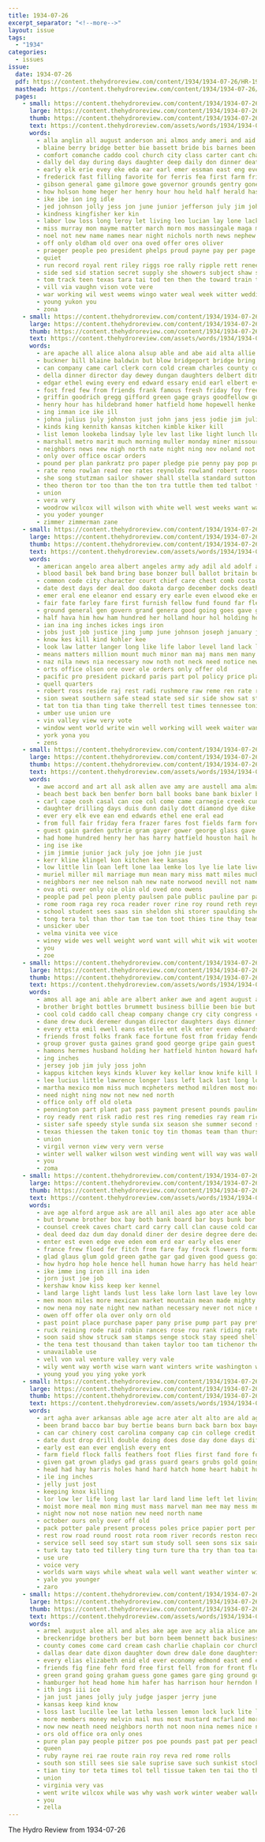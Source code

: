 ```yaml
---
title: 1934-07-26
excerpt_separator: "<!--more-->"
layout: issue
tags:
  - "1934"
categories:
  - issues
issue:
  date: 1934-07-26
  pdf: https://content.thehydroreview.com/content/1934/1934-07-26/HR-1934-07-26.pdf
  masthead: https://content.thehydroreview.com/content/1934/1934-07-26/masthead/HR-1934-07-26.jpg
  pages:
    - small: https://content.thehydroreview.com/content/1934/1934-07-26/small/HR-1934-07-26-01.jpg
      large: https://content.thehydroreview.com/content/1934/1934-07-26/large/HR-1934-07-26-01.jpg
      thumb: https://content.thehydroreview.com/content/1934/1934-07-26/thumbnails/HR-1934-07-26-01.jpg
      text: https://content.thehydroreview.com/assets/words/1934/1934-07-26/HR-1934-07-26-01.txt
      words:
        - alla anglin all august anderson ani almos andy ameri and aid arr asi apache are aka ace art
        - blaine berry bridge better bie bassett bride bis barnes been bank bright bel but boat business bonus bridgeport bodine best boy bias bridegroom board bik betty brain
        - comfort comanche caddo cool church city class carter cant charles congress cast clyde county cox cobb cation cecil callihan cay cotton count crew cartwright child chief car court cook cintas clerk come cot cor carry con can chris charlie
        - dally del day during days daughter deep daily don dinner death does ditch derby dew
        - early elk erie evey eke eda ear earl emer essman east eng every error ever even end eral
        - frederick fast filling favorite for ferris fea first farm friday felkel forward fort fer former flock found fell from fair frank farmer friends free
        - gibson general game gilmore gowe governor grounds gentry gone gave going gassaway goy good gentle gran george grass given grady geary grate group
        - how holson home heger her henry hour hou held half herald has hot harrell heen hastings henshaw hoa hogan hydro hoot had heart hotter hae hands him hinton heine havel
        - ike ibe ion ing idle
        - jed johnson jolly jess jon june junior jefferson july jim johnston james
        - kindness kingfisher ker kin
        - labor low loss long leroy let living leo lucian lay lone lack louder later little light large lead laks less larson lue les lake lain
        - miss murray mon mayme matter march morn mos massingale maga mile most members must many monday might morrison mow murphy min marland moore mine mercury moo men mee messimer mex morning
        - noel not new name names near night nichols north news nephew newberry
        - off only oldham old over ona oved offer ores oliver
        - praeger people peo president phelps proud payne pay per page park path plana pound powell press plant public pees place pea pollard pani perry present pounds pastor person planes plummer persons pool price
        - quiet
        - run record royal rent riley riggs roe rally ripple rett renee riding richards rogers rutherford ried rile ross roger race
        - side sed sid station secret supply she showers subject shaw soon stone slight second smith sleep sunday sermon seem stephens sun sire sunda starts south special send still show sand said state sweet sneed staples stands short save shott seales son six sine schools stout sea
        - tom track teen texas tara tai tod ten then the toward train tes take than ting tilton town times
        - vill via vaughn vison vote vere
        - war working wil west weems wingo water weal week witter wedding williams will washington wee way winner want winners wheat williamson well wes words was wells won wares white weeks while wise with windsor wich
        - young yukon you
        - zona
    - small: https://content.thehydroreview.com/content/1934/1934-07-26/small/HR-1934-07-26-02.jpg
      large: https://content.thehydroreview.com/content/1934/1934-07-26/large/HR-1934-07-26-02.jpg
      thumb: https://content.thehydroreview.com/content/1934/1934-07-26/thumbnails/HR-1934-07-26-02.jpg
      text: https://content.thehydroreview.com/assets/words/1934/1934-07-26/HR-1934-07-26-02.txt
      words:
        - are apache all alice alona alsup able and abe aid alta allie andy art age area ake
        - buckner bill blaine baldwin but blow bridgeport bridge bring beadle bickel brown binger butter baby boy bank bahney butler been bertha bradley business
        - can company came carl clerk corn cold cream charles county colony calhoun cry carry come carnegie city carruth charies channel call cornelson coast chris cole claude cool carrier clarence christman christine cour coffee
        - della dinner director day dewey dungan daughters delbert ditmore daughter deal dexter dan deloris dunnington days
        - edgar ethel ewing every end edward essary enid earl elbert even edd eddie ernest eve easton ever
        - fost fred few from friends frank famous fresh friday foy free first for fay foss fam fellow fale
        - griffin goodrich gregg gifford green gage grays goodfellow guest glad good golden guy gone gan gee gave goods george
        - henry hour has hildebrand homer hatfield home hopewell henke hamilton hinton hydro howard honorable herndon hart hope harding heart head hagel hazel heres her hey how harry had
        - ing inman ice ike ill
        - johna julius july johnston just john jans jess jodie jim julia joe
        - kinds king kennith kansas kitchen kimble kiker kill
        - list lemon lookeba lindsay lyle lev last like light lunch lloyd lee leona longer life laa left lucian lank leora lose large lemons late let
        - marshall metro marit much morning muller monday miner missouri mcnary many milk morn man miller mchugh moore mabel moser miss mapel mar more maine mis
        - neighbors news new nigh north nate night ning nov noland not norwood now near
        - only over office oscar orders
        - pound per plan pankratz pro paper pledge pie penny pay pop pullen pack peace pain ply plate payne pock plenty penn place park peterson
        - rate reno rowlan read ree rates reynolds rowland robert roosevelt rat ruby ray res ruth roof royal
        - she song stutzman sailor shower shall stella standard sutton sat service strong schantz sam seer spies supper son sells sick special soh short saturday skidmore surprise sale sear soon side smith susie state shank som scot slagel still sheldon sunday stunz silo strike silas see sister soda simpson schatz
        - theo theron tor too than the ton tra tuttle them ted talbot try thelma town then tolle
        - union
        - vera very
        - woodrow wilcox will wilson with white well west weeks want way walter williams wells week weatherford water was word wilma winkler weh wallace woosley while wingo
        - you yoder younger
        - zimmer zimmerman zane
    - small: https://content.thehydroreview.com/content/1934/1934-07-26/small/HR-1934-07-26-03.jpg
      large: https://content.thehydroreview.com/content/1934/1934-07-26/large/HR-1934-07-26-03.jpg
      thumb: https://content.thehydroreview.com/content/1934/1934-07-26/thumbnails/HR-1934-07-26-03.jpg
      text: https://content.thehydroreview.com/assets/words/1934/1934-07-26/HR-1934-07-26-03.txt
      words:
        - american angelo area albert angeles army ady adil ald adolf and are all ala ago
        - blood basil bek band bring base bonzer bull ballot britain boe bridges business battle better bank brow balance boll back bot blue berlin buck border both bound barracks bard buyer baltic but brought been baldwin bine bands began burn bruckart begun banger bok bis borglum board
        - common code city character court chief care chest comb costa child courts clarity cann current certain can clear canal change cooke cloar course company comes coast con camps cause chancellor cotton
        - date dest days der deal doo dakota dargo december docks death demand dark dow dress dickinson down ded daughter dent david during davis doing duty done
        - emer eral ene eleanor end essary ery earle even elwood eke engle every edward east elm ean eagle england eans ever early
        - fair fate farley fare first furnish fellow fund found far flesh from fever fan fudge francisco fell former fer fed fond fatal full fail fruit forest for frank fore fix fight few fand fort fire
        - ground general gen govern grand genera good going goes gave ger gov georges george gath gift governor gaston grounds giri germany guard group gas
        - half hava him how ham hundred her holland hour hol holding homes hing hands harry human henry hot health hand has harder head home hall horde healy had hold heard harmony heed hard
        - ian ina ing inches ickes ings iron
        - jobs just job justice jing jump june johnson joseph january james
        - know kes kill kind kohler kee
        - look law latter langer long like life labor level land lack longer liverpool legal laws large less leader los living lovely leaders liv last lines lot lew ley letter
        - means matters million mount much minor man maj mans men many mayor miss max members moment mar med mott main mies may mark messing manne mer marry most mcadoo min maxim must marine morning more money made mile mass morris makin
        - naz nila news nia necessary now noth not neck need notice new nor norcross night never nita nose
        - orts office olson ore over ole orders only offer old
        - pacific pro president pickard paris part pol policy price plants pean point prince person pian plant puerto place pull private powers pay persons portland perks per patient public pledge petty power plan police panama peal port poland pest
        - quell quarters
        - robert ross reside raj rest radi rushmore raw reme ren rate ram rious reich run ryan rates roy rise roosevelt rear river roehm recla radia ree
        - sion sweat southern safe stead state sed sir side show sat states signs strike seem shown stage shook severe second subject sible speech sour stance scale senator sale sales stores ship sills stand session suits style seems still stretch such sands speed shows stock start special sell sider sult selves shorten shall small seen sprinkle stant sey soon stay set sum see shoot sader san summer service said som
        - tat ton tia than ting take therrell test times tennessee tonic thing ture teis thal tammany thut tes the tell thow tator thousand tor tea then takes tour tie tha too thi toward them tary tad
        - umber use union ure
        - vin valley view very vote
        - window went world write win well working will week waiter wanta wit work won while wage william works western way washington west wash wages ways winter wife with was
        - york yona you
        - zens
    - small: https://content.thehydroreview.com/content/1934/1934-07-26/small/HR-1934-07-26-04.jpg
      large: https://content.thehydroreview.com/content/1934/1934-07-26/large/HR-1934-07-26-04.jpg
      thumb: https://content.thehydroreview.com/content/1934/1934-07-26/thumbnails/HR-1934-07-26-04.jpg
      text: https://content.thehydroreview.com/assets/words/1934/1934-07-26/HR-1934-07-26-04.txt
      words:
        - awe accord and art all ask allen ave amy are austell ama alma anderson auld alten alien alva agent ante ana
        - beach best back ben benfer born ball books bane bank bixler bachelor bach baka been bunch bassler bertha bas bors bobbie bere bar boy but boys both bead blaine boots boon blood bee besa bill bet beale business billings barnhardt bis base bring brummett bate
        - carl cape cosh casal can coe col come came carnegie creek cunningham cotton childre chair corin city credit county chester clara couch church chas conty cake center clarence chism circle cole car clifford child company corbett court cook colorado cece
        - daughter drilling days duis dunn daily dott diamond dye dike ded dee during deal death day deering ditmore
        - ever ery elk eve ean end edwards ethel ene eral ead
        - from full fair friday fera frazer fares fost fields farm foreman frank former fruit fred field frances for felton folks friends fake first
        - guest gain garden guthrie gram gayer gower george glass gave good game group gregg gone grady gate
        - had home hundred henry her has harry hatfield houston hail hot how happy head hin howard heineman hamilton hardt hint hardware han hinton hydro hait hen hope house hing
        - ing ise ike
        - jim jimmie junior jack july joe john jie just
        - kerr kline klingel kon kitchen kee kansas
        - low little lin loan left lone laa lemke los lye lie late live living latter list large later legal lee lege lex lucius lech like lovely lash let ling
        - muriel miller mil marriage mun mean mary miss matt miles much marshall med mies mory menten men moser made mill many mccormick missouri monday mowers mel mat man mir more
        - neighbors ner nee nelson nah new nate norwood nevill not names now never newton non noon nag nol
        - ova oti over only oie olin old oved ono owens
        - people pad pel peon plenty paulsen pale public pauline par part presby profit patsy presto poor peper peaches pany pond post pen poy phi persia pastor pink pues payment pat page place poole pears pair peal
        - rome room raga rey roca reader rover rine roy round reth reynolds raymond rile read real rachel rea
        - school student sees saas sin sheldon shi storer spaulding sheets short such stover shook south size saa sense simpson slot shall stam shipp sister sund song summer september seem sipe see shower state save saeed sae say son stream spor settle sol sea stay sank shinn sons sturman sunday second she store score sha season sun saturday sing
        - tong tera tol than thor tam tae ton toot thies tine thay team thy tiny thur theron them taken trip thet towns tomas tea the thelma trang
        - unsicker uber
        - velma vinita vee vice
        - winey wide wes well weight word want will whit wik wit wooten water works window wedding with while win wee work was woosley wal wadding week
        - you
        - zoe
    - small: https://content.thehydroreview.com/content/1934/1934-07-26/small/HR-1934-07-26-05.jpg
      large: https://content.thehydroreview.com/content/1934/1934-07-26/large/HR-1934-07-26-05.jpg
      thumb: https://content.thehydroreview.com/content/1934/1934-07-26/thumbnails/HR-1934-07-26-05.jpg
      text: https://content.thehydroreview.com/assets/words/1934/1934-07-26/HR-1934-07-26-05.txt
      words:
        - amos all age ani able are albert anker awe and agent august angeles
        - brother bright bottles brummett business billie been bie but beco bottle blue buffalo bank brought bill bureau brief bernard baler beg beach
        - cool cold caddo call cheap company change cry city congress cooler carl canyon chill church chair can colorado cooker cutler canning collie charles clinton cane county college carruth cave
        - dane drew duck deremer dungan director daughters days dinner doy during day duet dallas done dick dorothy death down deal
        - every etta emil ewell eans estelle ent elk enter even edwards eunice
        - friends frost folks frank face fortune fost from friday fender few fall fish for floyd farm finger
        - group grover gusta gaines grand good george gripe gain guest grandson getting gave
        - hamons hermes husband holding her hatfield hinton howard hafer henke hot hay hea hydro has holt half hern heidebrecht homa herndon heger home hill homes honor had hosey held henry how hurt hume heart
        - ing inches
        - jersey job jim july joss john
        - kappus kitchen keys kinds kluver key kellar know knife kill killing
        - lee lucius little lawrence longer lass left lack last long louise leonard los lionel lloyd let
        - martha mexico mom miss much mcpheters method mildren most morning may miller male means monday mis matt man mound more many mountain
        - need night ning now not new ned north
        - office only off old oleta
        - pennington part plant pat pass payment present pounds pauline prairie place paige parker pleasant plan pool parks park pump
        - roy ready rent risk radio rest res ring remedies ray ream richert retting
        - sister safe speedy style sunda six season she summer second sheffer speed standard such sells sweeney sali smith samples salts supply saturday state secret school shaw said store stanley sons sunday shelton service scott sun stair spies son sale sparks sake see
        - texas thiessen the taken tonic toy tin thomas team than thurs till trip takes townsend taylor tha
        - union
        - virgil vernon view very vern verse
        - winter well walker wilson west winding went will way was walk wells weeks work wykert washington waldrup water week with weatherford werk worley worl why weather
        - you
        - zoma
    - small: https://content.thehydroreview.com/content/1934/1934-07-26/small/HR-1934-07-26-06.jpg
      large: https://content.thehydroreview.com/content/1934/1934-07-26/large/HR-1934-07-26-06.jpg
      thumb: https://content.thehydroreview.com/content/1934/1934-07-26/thumbnails/HR-1934-07-26-06.jpg
      text: https://content.thehydroreview.com/assets/words/1934/1934-07-26/HR-1934-07-26-06.txt
      words:
        - ave age alford argue ask are all anil ales ago ater ace able angel adore and ane angry antes arnold arts alt alfalfa
        - but browne brother box bay both bank board bar boys bunk bor buck bas brain buy back breed beat bis bills banker books bliss border began bot bast bow bride business been below babson beg brainerd breeding banks ber
        - counsel creek caves chart card carry call clan cause cold cant cor cave chin comes can close company citizen core conter cast con car circle college code course charter center come case conception canal cattle certain chance care
        - deal deed daz dum day donald diner der desire degree dere dea during delaware duty days ditch done dear dam denly doubt data doctor doe down dull dai die daisy defer
        - enter est even edge eve eden eom erd ear early eles ener
        - france frew flood fer fitch from fare fay frock flowers forma friends felt force found furnish face fussy few fee feast frame far fellow full for farm fore fall first favor field fly fine fallen
        - glad glaus glum gold green gathe gar gad given good guess going gone gressman gate gene gracy grew gave
        - how hydro hop hole hence hell human howe harry has held heart hack hut had hand home him hammer handle harns hundred hard her husband hensley hills house hands hier heard hes hind high
        - ike imme ing iron ill ina iden
        - jorn just joe job
        - kershaw know kiss keep ker kennel
        - land large light lands lust less lake lorn last lave ley love ling lawn lown lucky lee live long legal lips little lady lower
        - men moon miles more mexican market mountain mean made mighty might mans must min miss mun may money many method morning man main matter much mineral milk mine most
        - now nena noy nate night new nathan necessary never not nice name northern
        - owen off offer ola over only orn old
        - past point place purchase paper pany prise pump part pay pretty por plan proven pald promise people plant per pate profit public pro post providence pardon poe plants pee president person pose pair power
        - ruck reining rode raid robin rances rose rou rank riding rates road reasons rom riven ried reason ranch rant rear rest row register run red
        - soon said show struck sam stamps senge stock stay speed shell santo seem smart sale sud sunday sell sole sais shelter send size smile sewing sky stone station sense subject standard senator saw shock school state super seems such selling set side street small son sin seat silas sup see straight sept states six swords she salts sir sites say stich
        - the tena test thousand than taken taylor too tam tichenor then take tell tall toward tower tough tress texas tones trip trees tom tome tilt them tray try
        - unavailable use
        - vell von val venture valley very vale
        - wily went way worth wise warn want winters write washington was well worthy work water why will war wonder word wat walter with weeks world wild wells wish while western waiter waste waters
        - young youd you ying yoke york
    - small: https://content.thehydroreview.com/content/1934/1934-07-26/small/HR-1934-07-26-07.jpg
      large: https://content.thehydroreview.com/content/1934/1934-07-26/large/HR-1934-07-26-07.jpg
      thumb: https://content.thehydroreview.com/content/1934/1934-07-26/thumbnails/HR-1934-07-26-07.jpg
      text: https://content.thehydroreview.com/assets/words/1934/1934-07-26/HR-1934-07-26-07.txt
      words:
        - art agha aver arkansas able age acre ater alt alto are ald ago africa andes all american alfalfa and
        - been brand bacco bar buy bertie beans burn back barn box bayer beco baby bir bett blood bright but ben bens belay birth breeding best boards
        - can car chinery cost carolina company cap cin college credit common close check castor cases colorado col courier carr con come calendar curd cure cause
        - date dust drop drill double doing does dose day done days differ doubt duck during
        - early est ean ever english every ent
        - farm field flock falls feathers foot flies first fand fore for firestone fought from found fly full fight factor fic fair fall fields fallow few
        - given gat grown gladys gad grass guard gears grubs gold going good glove green
        - head had hay harris holes hand hard hatch home heart habit hundred hen hydro high half her hens homes harrow hed has how
        - ile ing inches
        - jelly just jost
        - keeping knox killing
        - lor low ler life long last lar lard land lime left let living lay
        - moist more meal mon ming must mass marvel man mee may mess much market mer mans many made most mex mill milk monday main mure mash mak mix malden men
        - night now not nose nation new need north name
        - october ours only over off old
        - pack potter pale present process poles price papier port per plants pounds past points plane proven pine prom place people pile
        - rest row road round roost rota room river records reston record roary reach
        - service sell seed soy start sum study soll seen sons six said summer stand sult stock see set stay soon stats sai spray season salt spade starts subject straw step states september short signs salary spring show say shoulders sow sae state stores supply sup sale still
        - turk tay tato ted tillery ting turn ture tha try than toa tar ton tae tas them tobacco then the
        - use ure
        - voice very
        - worlds warm ways while wheat wala well want weather winter with wide will war way water was weeks waste work worms warning wear worst
        - yale you younger
        - zaro
    - small: https://content.thehydroreview.com/content/1934/1934-07-26/small/HR-1934-07-26-08.jpg
      large: https://content.thehydroreview.com/content/1934/1934-07-26/large/HR-1934-07-26-08.jpg
      thumb: https://content.thehydroreview.com/content/1934/1934-07-26/thumbnails/HR-1934-07-26-08.jpg
      text: https://content.thehydroreview.com/assets/words/1934/1934-07-26/HR-1934-07-26-08.txt
      words:
        - armel august alee all and ales ake age ave acy alia alice ane antonio are
        - breckenridge brothers ber but born beem bennett back business boys beans both bring bert box best bulk band baby big brummett burns blend better bright boy bom ben bout black bernice buns boards brass bie bag been
        - county comes come card cream cash charlie chaplain cor church cons caddo chris can cox coe coker cordell cake coffee cael cali chandler cost comfort crosswhite coffey company car camp close
        - dallas dear date dixon daughter down drew dale done daughters duty death days during dry
        - every elias elizabeth enid eld ever economy edmond east end edith elsie
        - friends fig fine fehr ford free first fell from for front flowers fair fera fancy fog farm friday ferry finer fer fred felt
        - green grand going graham guess gone games gare ging ground govern gov good glass geary gee
        - hamburger hot head home him hafer has harrison hour herndon handle harry house homa her hart host hatfield husbands haze ham harding high horn hydro har
        - ith ings iii ice
        - jan just janes jolly july judge jasper jerry june
        - kansas keep kind know
        - loss last lucille lee lat letha lessen lemon lock luck lite lucile lung like line lemons life lions less live letter love little look lawn let
        - more members money melvin mail mus most mustard mcfarland morning mou must march monts monday miss market made mode mavis mike miles mitchell many men mine milk myrtle mire
        - now new neath need neighbors north not noon nina nemes nice near nies
        - ors old office ora only ones
        - pure plan pay people pitzer pos poe pounds past pat per peaches pear president paper pick pola pie pet present pretty peggy powder persons pepper place pound phillips
        - queen
        - ruby rayne rei rae route rain roy reva red rome rolls
        - south son still sees sie sale suprise save such sunkist stockton seem see sheets second saturday street sugar sell shower sorrow september side san store sand sala she show silver say seven serry surprise size soap spray soon sly sons seems sisson special sarah
        - tian tiny tor teta times tol tell tissue taken ten tai tho thing thet tourney tea the tickel texas them triplett trial trees than ties teed
        - union
        - virginia very vas
        - went write wilcox while was why wash work winter weaber waller words west white wish working week well will way wife with
        - you
        - zella
---
```


The Hydro Review from 1934-07-26

<!--more-->

